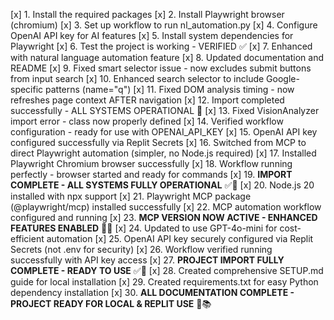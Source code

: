 [x] 1. Install the required packages
[x] 2. Install Playwright browser (chromium)
[x] 3. Set up workflow to run nl_automation.py
[x] 4. Configure OpenAI API key for AI features
[x] 5. Install system dependencies for Playwright
[x] 6. Test the project is working - VERIFIED ✅
[x] 7. Enhanced with natural language automation feature
[x] 8. Updated documentation and README
[x] 9. Fixed smart selector issue - now excludes submit buttons from input search
[x] 10. Enhanced search selector to include Google-specific patterns (name="q")
[x] 11. Fixed DOM analysis timing - now refreshes page context AFTER navigation
[x] 12. Import completed successfully - ALL SYSTEMS OPERATIONAL 🚀
[x] 13. Fixed VisionAnalyzer import error - class now properly defined
[x] 14. Verified workflow configuration - ready for use with OPENAI_API_KEY
[x] 15. OpenAI API key configured successfully via Replit Secrets
[x] 16. Switched from MCP to direct Playwright automation (simpler, no Node.js required)
[x] 17. Installed Playwright Chromium browser successfully
[x] 18. Workflow running perfectly - browser started and ready for commands
[x] 19. **IMPORT COMPLETE - ALL SYSTEMS FULLY OPERATIONAL** ✅🚀
[x] 20. Node.js 20 installed with npx support
[x] 21. Playwright MCP package (@playwright/mcp) installed successfully
[x] 22. MCP automation workflow configured and running
[x] 23. **MCP VERSION NOW ACTIVE - ENHANCED FEATURES ENABLED** 🚀✨
[x] 24. Updated to use GPT-4o-mini for cost-efficient automation
[x] 25. OpenAI API key securely configured via Replit Secrets (not .env for security)
[x] 26. Workflow verified running successfully with API key access
[x] 27. **PROJECT IMPORT FULLY COMPLETE - READY TO USE** ✅🎉
[x] 28. Created comprehensive SETUP.md guide for local installation
[x] 29. Created requirements.txt for easy Python dependency installation
[x] 30. **ALL DOCUMENTATION COMPLETE - PROJECT READY FOR LOCAL & REPLIT USE** 🚀📚
